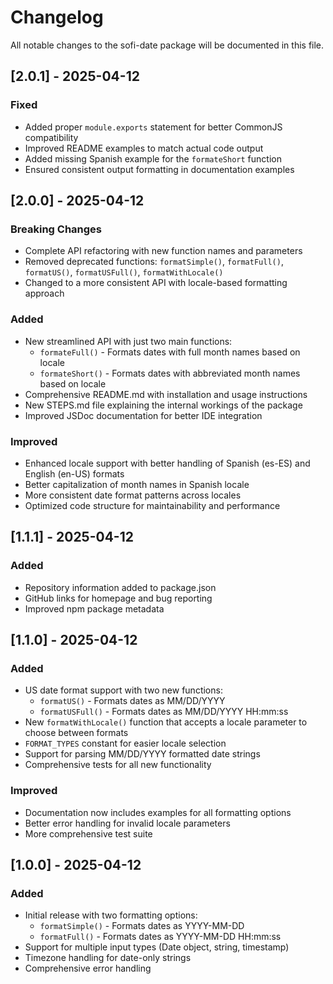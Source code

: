 # Changelog

All notable changes to the sofi-date package will be documented in this file.

## [2.0.1] - 2025-04-12

### Fixed
- Added proper `module.exports` statement for better CommonJS compatibility
- Improved README examples to match actual code output
- Added missing Spanish example for the `formateShort` function
- Ensured consistent output formatting in documentation examples

## [2.0.0] - 2025-04-12

### Breaking Changes
- Complete API refactoring with new function names and parameters
- Removed deprecated functions: `formatSimple()`, `formatFull()`, `formatUS()`, `formatUSFull()`, `formatWithLocale()`
- Changed to a more consistent API with locale-based formatting approach

### Added
- New streamlined API with just two main functions:
  - `formateFull()` - Formats dates with full month names based on locale
  - `formateShort()` - Formats dates with abbreviated month names based on locale
- Comprehensive README.md with installation and usage instructions
- New STEPS.md file explaining the internal workings of the package
- Improved JSDoc documentation for better IDE integration

### Improved
- Enhanced locale support with better handling of Spanish (es-ES) and English (en-US) formats
- Better capitalization of month names in Spanish locale
- More consistent date format patterns across locales
- Optimized code structure for maintainability and performance

## [1.1.1] - 2025-04-12

### Added
- Repository information added to package.json
- GitHub links for homepage and bug reporting
- Improved npm package metadata

## [1.1.0] - 2025-04-12

### Added
- US date format support with two new functions:
  - `formatUS()` - Formats dates as MM/DD/YYYY
  - `formatUSFull()` - Formats dates as MM/DD/YYYY HH:mm:ss
- New `formatWithLocale()` function that accepts a locale parameter to choose between formats
- `FORMAT_TYPES` constant for easier locale selection
- Support for parsing MM/DD/YYYY formatted date strings
- Comprehensive tests for all new functionality

### Improved
- Documentation now includes examples for all formatting options
- Better error handling for invalid locale parameters
- More comprehensive test suite

## [1.0.0] - 2025-04-12

### Added
- Initial release with two formatting options:
  - `formatSimple()` - Formats dates as YYYY-MM-DD
  - `formatFull()` - Formats dates as YYYY-MM-DD HH:mm:ss
- Support for multiple input types (Date object, string, timestamp)
- Timezone handling for date-only strings
- Comprehensive error handling

